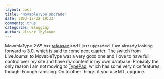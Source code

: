 ```yaml
---
layout: post
title: "MovableType Upgrade"
date: 2003-12-22 19:33
comments: true
categories: Blogging
author: Oliver Thylmann
---
```



MovableType 2.65 has [released](http://www.movabletype.org/news/2003_12.shtml#000877) and I just upgraded. I am already looking forward to 3.0, which is said to come next quarter. The switch from LiveJournal to MovableType was a very good one and I love to have full control over my site and have my content in my own database. Probably the only reason I am not moving to [TypePad](http://www.typepad.com/), which has some very nice features though. Enough rambling. On to other things. if you use MT, upgrade.


